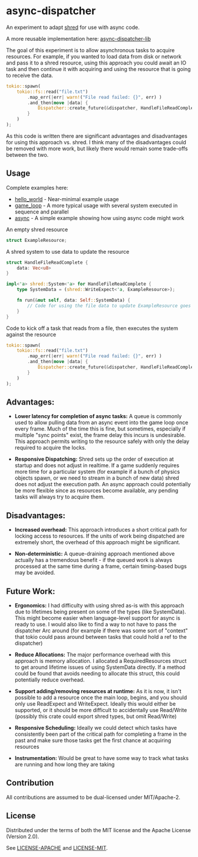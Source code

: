 # async-dispatcher
An experiment to adapt [shred](https://github.com/slide-rs/shred) for use with async code.

A more reusable implementation here: [async-dispatcher-lib](https://github.com/aclysma/async-dispatcher-lib)

The goal of this experiment is to allow asynchronous tasks to acquire resources. For example, if you wanted to
load data from disk or network and pass it to a shred resource, using this approach you could await an IO task and then
continue it with acquiring and using the resource that is going to receive the data.

```rust
tokio::spawn(
    tokio::fs::read("file.txt")
        .map_err(|err| warn!("File read failed: {}", err) )
        .and_then(move |data| {
            Dispatcher::create_future(&dispatcher, HandleFileReadComplete { data })
        }
    )
);
```

As this code is written there are significant advantages and disadvantages for using this approach vs. shred. I think
many of the disadvantages could be removed with more work, but likely there would remain some trade-offs between the two.

## Usage

Complete examples here:
* [hello_world](https://github.com/aclysma/async-dispatcher/blob/master/examples/hello_world.rs) - Near-minimal example usage 
* [game_loop](https://github.com/aclysma/async-dispatcher/blob/master/examples/game_loop.rs) - A more typical usage with several system executed in sequence and parallel
* [async](https://github.com/aclysma/async-dispatcher/blob/master/examples/async.rs) - A simple example showing how using async code might work
 

An empty shred resource

```rust
struct ExampleResource;
```

A shred system to use data to update the resource

```rust
struct HandleFileReadComplete {
    data: Vec<u8>
}

impl<'a> shred::System<'a> for HandleFileReadComplete {
    type SystemData = (shred::WriteExpect<'a, ExampleResource>);

    fn run(&mut self, data: Self::SystemData) {
        // Code for using the file data to update ExampleResource goes here!
    }
}
```

Code to kick off a task that reads from a file, then executes the system against the resource

```rust
tokio::spawn(
    tokio::fs::read("file.txt")
        .map_err(|err| warn!("File read failed: {}", err) )
        .and_then(move |data| {
            Dispatcher::create_future(&dispatcher, HandleFileReadComplete { data })
        }
    )
);
```

## Advantages:

* **Lower latency for completion of async tasks:** A queue is commonly used to allow pulling data from an async event
into the game loop once every frame. Much of the time this is fine, but sometimes, especially if multiple
"sync points" exist, the frame delay this incurs is undesirable. This approach permits writing to the resource safely with
only the delay required to acquire the locks.

* **Responsive Dispatching:** Shred sets up the order of execution at startup and does not adjust in realtime. If a game
suddenly requires more time for a particular system (for example if a bunch of physics objects spawn, or we need to
stream in a bunch of new data) shred does not adjust the execution path. An async approach could potentially be more
flexible since as resources become available, any pending tasks will always try to acquire them.

## Disadvantages:

* **Increased overhead:** This approach introduces a short critical path for locking access to resources. If
the units of work being dispatched are extremely short, the overhead of this approach might be significant.

* **Non-deterministic:** A queue-draining approach mentioned above actually has a tremendous benefit - if the queued
work is always processed at the same time during a frame, certain timing-based bugs may be avoided.

## Future Work:

* **Ergonomics:** I had difficulty with using shred as-is with this approach due to lifetimes being present on some of the
types (like SystemData). This might become easier when language-level support for async is ready to use. I would also
like to find a way to not have to pass the dispatcher Arc around (for example if there was some sort of "context" that
tokio could pass around between tasks that could hold a ref to the dispatcher)

* **Reduce Allocations:** The major performance overhead with this approach is memory allocation. I allocated a
RequiredResources struct to get around lifetime issues of using SystemData directly. If a method could be found that
avoids needing to allocate this struct, this could potentially reduce overhead.

* **Support adding/removing resources at runtime:** As it is now, it isn't possible to add a resource once the main loop,
begins, and you should only use ReadExpect and WriteExpect. Ideally this would either be supported, or it should be
more difficult to accidentally use Read/Write (possibly this crate could export shred types, but omit Read/Write)

* **Responsive Scheduling:** Ideally we could detect which tasks have consistently been part of the critical path for
completing a frame in the past and make sure those tasks get the first chance at acquiring resources

* **Instrumentation:** Would be great to have some way to track what tasks are running and how long they are taking

## Contribution

All contributions are assumed to be dual-licensed under MIT/Apache-2.

## License

Distributed under the terms of both the MIT license and the Apache License (Version 2.0).

See [LICENSE-APACHE](LICENSE-APACHE) and [LICENSE-MIT](LICENSE-MIT).